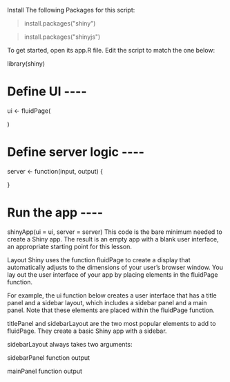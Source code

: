 Install The following Packages for this script:

> install.packages("shiny")

> install.packages("shinyjs")


To get started, open its app.R file. Edit the script to match the one below:

library(shiny)

# Define UI ----
ui <- fluidPage(
  
)

# Define server logic ----
server <- function(input, output) {
  
}

# Run the app ----
shinyApp(ui = ui, server = server)
This code is the bare minimum needed to create a Shiny app. The result is an empty app with a blank user interface, an appropriate starting point for this lesson.

Layout
Shiny uses the function fluidPage to create a display that automatically adjusts to the dimensions of your user’s browser window. You lay out the user interface of your app by placing elements in the fluidPage function.

For example, the ui function below creates a user interface that has a title panel and a sidebar layout, which includes a sidebar panel and a main panel. Note that these elements are placed within the fluidPage function.


titlePanel and sidebarLayout are the two most popular elements to add to fluidPage. They create a basic Shiny app with a sidebar.

sidebarLayout always takes two arguments:

sidebarPanel function output

mainPanel function output
